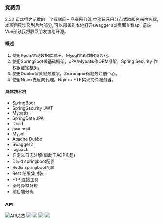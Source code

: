 ### 竞赛网
2.29 正式将之前做的一个互联网+ 竞赛网开源.本项目采用分布式微服务架构实现, 本项目只涉及到后台部分, 可以部署到本地打开swagger api页面查看api, 前端Vue部分我将联系朋友协助开源。


#### 概述
1. 使用Redis实现数据库减压，Mysql实现数据持久化。
2. 使用SpringBoot做基础框架，JPA/Mybatis作ORM框架，Spring Security 作权限鉴定框架。
3. 使用Dubbo做微服务框架，Zookeeper做服务注册中心。
4. 使用Nginx做反向代理，Nginx+ FTP实现文件服务器。

#### 具体技术栈
* SpringBoot
* SpringSecurity JWT
* Mybatis
* SpringData JPA
* Druid
* java mail
* Mysql
* Apache Dubbo
* Swagger2
* logback
* 自定义日志注解(借助于AOP实现)
* Druid springboot配置
* Redis springboot配置
* Rest 结果集封装
* FTP 连接工具
* 全局异常处理
* 前后端分离

### API
![API总览](https://github.com/fantj2016/internet-plus/tree/master/img/1.png)
![](https://github.com/fantj2016/internet-plus/tree/master/img/2.png)
![](https://github.com/fantj2016/internet-plus/tree/master/img/3.png)
![](https://github.com/fantj2016/internet-plus/tree/master/img/4.png)
![](https://github.com/fantj2016/internet-plus/tree/master/img/5.png)